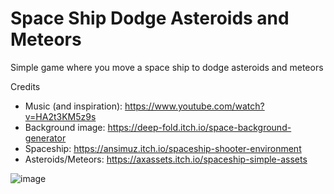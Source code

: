 # Space Ship Dodge Asteroids and Meteors

Simple game where you move a space ship to dodge asteroids and meteors

Credits
- Music (and inspiration): https://www.youtube.com/watch?v=HA2t3KM5z9s
- Background image: https://deep-fold.itch.io/space-background-generator
- Spaceship: https://ansimuz.itch.io/spaceship-shooter-environment
- Asteroids/Meteors: https://axassets.itch.io/spaceship-simple-assets

![image](https://user-images.githubusercontent.com/16053164/219015628-a79eda93-318c-4d74-9727-564395f69982.png)